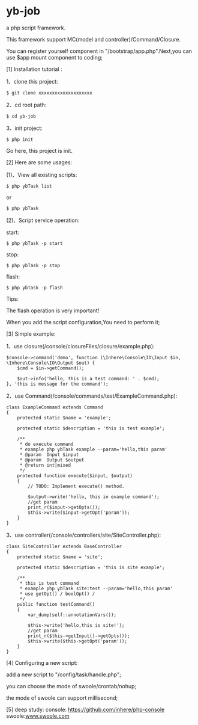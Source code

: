 # yb-job
a php script framework.

This framework support MC(model and controller)/Command/Closure.

You can register yourself component in "/bootstrap/app.php".Next,you can use $app mount component to coding;  

[1] Installation tutorial : 

1、clone this project:
```
$ git clone xxxxxxxxxxxxxxxxxxxx
```

2、cd root path:
```
$ cd yb-job
```

3、init project:
```
$ php init
```

Go here, this project is init.

[2] Here are some usages:

(1)、View all existing scripts:
```
$ php ybTask list
```
or
```
$ php ybTask
```
(2)、Script service operation:

start:
```
$ php ybTask -p start
```  
stop:
```
$ php ybTask -p stop
```
flash:
```
$ php ybTask -p flash
```
Tips:
 
The flash operation is very important! 

When you add the script configuration,You need to perform it;

[3] Simple example:

1、use closure(/console/closureFiles/closure/example.php):
```
$console->command('demo', function (\Inhere\Console\IO\Input $in, \Inhere\Console\IO\Output $out) {
    $cmd = $in->getCommand();

    $out->info('hello, this is a test command: ' . $cmd);
}, 'this is message for the command');
```
2、use Command(/console/commands/test/ExampleCommand.php):
```
class ExampleCommand extends Command
{
    protected static $name = 'example';

    protected static $description = 'this is test example';

    /**
     * do execute command
     * example php ybTask example --param='hello,this param'
     * @param  Input $input
     * @param  Output $output
     * @return int|mixed
     */
    protected function execute($input, $output)
    {
        // TODO: Implement execute() method.

        $output->write('hello, this in example command');
        //get param
        print_r($input->getOpts());
        $this->write($input->getOpt('param'));
    }
}
```
3、use controller(/console/controllers/site/SiteController.php):
```
class SiteController extends BaseController
{
    protected static $name = 'site';

    protected static $description = 'this is site example';

    /**
     * this is test command
     * example php ybTask site:test --param='hello,this param'
     * use getOpt() / boolOpt() /
     */
    public function testCommand()
    {
        var_dump(self::annotationVars());

        $this->write('hello,this is site!');
        //get param
        print_r($this->getInput()->getOpts());
        $this->write($this->getOpt('param'));
    }
}
```
[4] Configuring a new script:

add a new script to "/config/task/handle.php";

you can choose the mode of swoole/crontab/nohup;

the mode of swoole can support millisecond; 


[5] deep study:
console: https://github.com/inhere/php-console
swoole:www.swoole.com